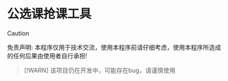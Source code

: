 # 公选课抢课工具

> [!CAUTION]
> 免责声明: 本程序仅用于技术交流，使用本程序前请仔细考虑，使用本程序所造成的任何后果由使用者自行承担!

>[!WARN]
>该项目仍在开发中，可能存在bug，请谨慎使用
